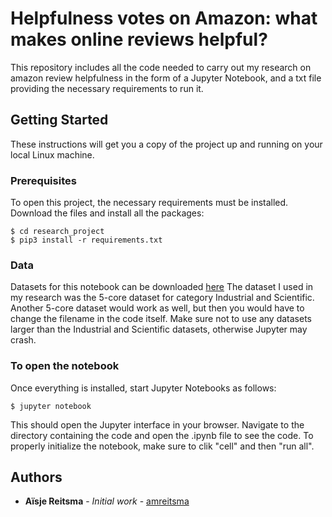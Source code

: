 # Helpfulness votes on Amazon: what makes online reviews helpful?
This repository includes all the code needed to carry out my research on amazon review helpfulness in the form of a Jupyter Notebook, and a txt file providing the necessary requirements to run it.

## Getting Started

These instructions will get you a copy of the project up and running on your local Linux machine. 

### Prerequisites

To open this project, the necessary requirements must be installed. Download the files and install all the packages:

```
$ cd research_project
$ pip3 install -r requirements.txt
```

### Data
Datasets for this notebook can be downloaded [here](https://nijianmo.github.io/amazon/index.html)
The dataset I used in my research was the 5-core dataset for category Industrial and Scientific. Another 5-core dataset would work as well, but then you would have to change the filename in the code itself. Make sure not to use any datasets larger than the Industrial and Scientific datasets, otherwise Jupyter may crash.

### To open the notebook

Once everything is installed, start Jupyter Notebooks as follows:

```
$ jupyter notebook
```
This should open the Jupyter interface in your browser. Navigate to the directory containing the code and open the .ipynb file to see the code. To properly initialize the notebook, make sure to clik "cell" and then "run all".

## Authors

* **Aïsje Reitsma** - *Initial work* - [amreitsma](https://github.com/amreitsma)
